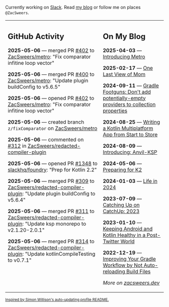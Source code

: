 Currently working on [Slack](https://slack.com/). Read [my blog](https://zacsweers.dev/) or follow me on places `@ZacSweers`.

<table><tr><td valign="top" width="60%">

## GitHub Activity
<!-- githubActivity starts -->
**2025-05-06** — merged PR [#402](https://github.com/ZacSweers/metro/pull/402) to [ZacSweers/metro](https://github.com/ZacSweers/metro): "Fix comparator infitine loop vector"

**2025-05-06** — merged PR [#400](https://github.com/ZacSweers/metro/pull/400) to [ZacSweers/metro](https://github.com/ZacSweers/metro): "Update plugin buildConfig to v5.6.5"

**2025-05-06** — opened PR [#402](https://github.com/ZacSweers/metro/pull/402) to [ZacSweers/metro](https://github.com/ZacSweers/metro): "Fix comparator infitine loop vector"

**2025-05-06** — created branch `z/fixComparator` on [ZacSweers/metro](https://github.com/ZacSweers/metro)

**2025-05-06** — commented on [#312](https://github.com/ZacSweers/redacted-compiler-plugin/pull/312#issuecomment-2853385792) in [ZacSweers/redacted-compiler-plugin](https://github.com/ZacSweers/redacted-compiler-plugin)

**2025-05-06** — opened PR [#1348](https://github.com/slackhq/foundry/pull/1348) to [slackhq/foundry](https://github.com/slackhq/foundry): "Prep for Kotlin 2.2"

**2025-05-06** — merged PR [#309](https://github.com/ZacSweers/redacted-compiler-plugin/pull/309) to [ZacSweers/redacted-compiler-plugin](https://github.com/ZacSweers/redacted-compiler-plugin): "Update plugin buildConfig to v5.6.4"

**2025-05-06** — merged PR [#311](https://github.com/ZacSweers/redacted-compiler-plugin/pull/311) to [ZacSweers/redacted-compiler-plugin](https://github.com/ZacSweers/redacted-compiler-plugin): "Update ksp monorepo to v2.1.20-2.0.1"

**2025-05-06** — merged PR [#314](https://github.com/ZacSweers/redacted-compiler-plugin/pull/314) to [ZacSweers/redacted-compiler-plugin](https://github.com/ZacSweers/redacted-compiler-plugin): "Update kotlinCompileTesting to v0.7.1"
<!-- githubActivity ends -->
</td><td valign="top" width="40%">

## On My Blog
<!-- blog starts -->
**2025-04-03** — [Introducing Metro](https://www.zacsweers.dev/introducing-metro/)

**2025-02-17** — [One Last View of Mom](https://www.zacsweers.dev/one-last-view-of-mom/)

**2024-09-11** — [Gradle Footguns: Don't add potentially-empty providers to collection properties](https://www.zacsweers.dev/gradle-footgun-adding-empty-providers-to-collection-properties/)

**2024-08-25** — [Writing a Kotlin Multiplatform App from Start to Store](https://www.zacsweers.dev/writing-a-kotlin-multiplatform-app-from-start-to-store/)

**2024-08-09** — [Introducing: Anvil-KSP](https://www.zacsweers.dev/introducing-anvil-ksp/)

**2024-05-06** — [Preparing for K2](https://www.zacsweers.dev/preparing-for-k2/)

**2024-01-03** — [Life in 2024](https://www.zacsweers.dev/life-in-2024/)

**2023-07-09** — [Catching Up on CatchUp: 2023](https://www.zacsweers.dev/catching-up-on-catchup-2023/)

**2023-01-10** — [Keeping Android and Kotlin Healthy in a Post-Twitter World](https://www.zacsweers.dev/keeping-android-healthy/)

**2022-12-19** — [Improving Your Gradle Workflow by Not Auto-reloading Build Files](https://www.zacsweers.dev/improving-your-workflow-by-not-auto-reloading-build-files/)
<!-- blog ends -->
_More on [zacsweers.dev](https://zacsweers.dev/)_
</td></tr></table>

<sub><a href="https://simonwillison.net/2020/Jul/10/self-updating-profile-readme/">Inspired by Simon Willison's auto-updating profile README.</a></sub>
